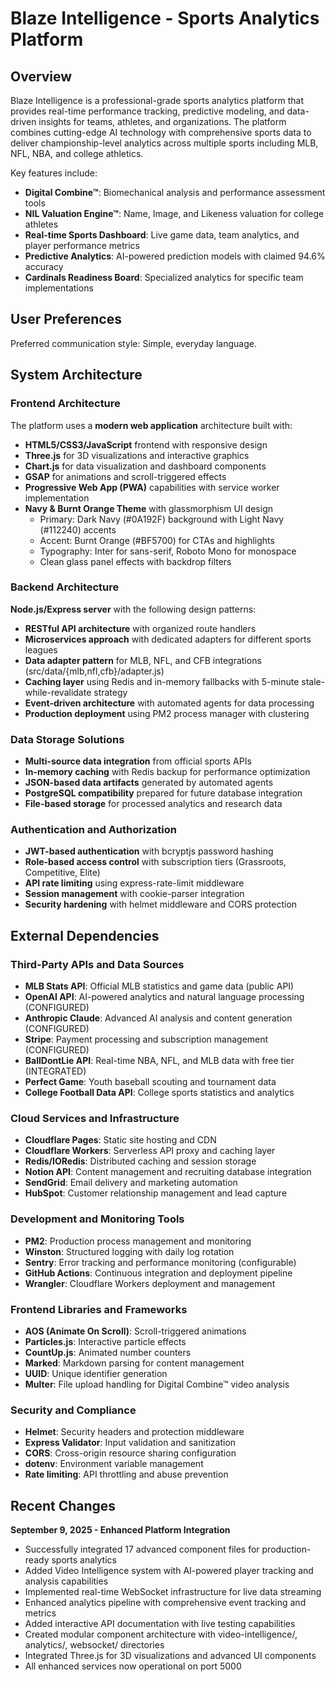 # Blaze Intelligence - Sports Analytics Platform

## Overview

Blaze Intelligence is a professional-grade sports analytics platform that provides real-time performance tracking, predictive modeling, and data-driven insights for teams, athletes, and organizations. The platform combines cutting-edge AI technology with comprehensive sports data to deliver championship-level analytics across multiple sports including MLB, NFL, NBA, and college athletics.

Key features include:
- **Digital Combine™**: Biomechanical analysis and performance assessment tools
- **NIL Valuation Engine™**: Name, Image, and Likeness valuation for college athletes
- **Real-time Sports Dashboard**: Live game data, team analytics, and player performance metrics
- **Predictive Analytics**: AI-powered prediction models with claimed 94.6% accuracy
- **Cardinals Readiness Board**: Specialized analytics for specific team implementations

## User Preferences

Preferred communication style: Simple, everyday language.

## System Architecture

### Frontend Architecture
The platform uses a **modern web application** architecture built with:
- **HTML5/CSS3/JavaScript** frontend with responsive design
- **Three.js** for 3D visualizations and interactive graphics
- **Chart.js** for data visualization and dashboard components
- **GSAP** for animations and scroll-triggered effects
- **Progressive Web App (PWA)** capabilities with service worker implementation
- **Navy & Burnt Orange Theme** with glassmorphism UI design
  - Primary: Dark Navy (#0A192F) background with Light Navy (#112240) accents
  - Accent: Burnt Orange (#BF5700) for CTAs and highlights
  - Typography: Inter for sans-serif, Roboto Mono for monospace
  - Clean glass panel effects with backdrop filters

### Backend Architecture
**Node.js/Express server** with the following design patterns:
- **RESTful API architecture** with organized route handlers
- **Microservices approach** with dedicated adapters for different sports leagues
- **Data adapter pattern** for MLB, NFL, and CFB integrations (src/data/{mlb,nfl,cfb}/adapter.js)
- **Caching layer** using Redis and in-memory fallbacks with 5-minute stale-while-revalidate strategy
- **Event-driven architecture** with automated agents for data processing
- **Production deployment** using PM2 process manager with clustering

### Data Storage Solutions
- **Multi-source data integration** from official sports APIs
- **In-memory caching** with Redis backup for performance optimization
- **JSON-based data artifacts** generated by automated agents
- **PostgreSQL compatibility** prepared for future database integration
- **File-based storage** for processed analytics and research data

### Authentication and Authorization
- **JWT-based authentication** with bcryptjs password hashing
- **Role-based access control** with subscription tiers (Grassroots, Competitive, Elite)
- **API rate limiting** using express-rate-limit middleware
- **Session management** with cookie-parser integration
- **Security hardening** with helmet middleware and CORS protection

## External Dependencies

### Third-Party APIs and Data Sources
- **MLB Stats API**: Official MLB statistics and game data (public API)
- **OpenAI API**: AI-powered analytics and natural language processing (CONFIGURED)
- **Anthropic Claude**: Advanced AI analysis and content generation (CONFIGURED)
- **Stripe**: Payment processing and subscription management (CONFIGURED)
- **BallDontLie API**: Real-time NBA, NFL, and MLB data with free tier (INTEGRATED)
- **Perfect Game**: Youth baseball scouting and tournament data
- **College Football Data API**: College sports statistics and analytics

### Cloud Services and Infrastructure
- **Cloudflare Pages**: Static site hosting and CDN
- **Cloudflare Workers**: Serverless API proxy and caching layer
- **Redis/IORedis**: Distributed caching and session storage
- **Notion API**: Content management and recruiting database integration
- **SendGrid**: Email delivery and marketing automation
- **HubSpot**: Customer relationship management and lead capture

### Development and Monitoring Tools
- **PM2**: Production process management and monitoring
- **Winston**: Structured logging with daily log rotation
- **Sentry**: Error tracking and performance monitoring (configurable)
- **GitHub Actions**: Continuous integration and deployment pipeline
- **Wrangler**: Cloudflare Workers deployment and management

### Frontend Libraries and Frameworks
- **AOS (Animate On Scroll)**: Scroll-triggered animations
- **Particles.js**: Interactive particle effects
- **CountUp.js**: Animated number counters
- **Marked**: Markdown parsing for content management
- **UUID**: Unique identifier generation
- **Multer**: File upload handling for Digital Combine™ video analysis

### Security and Compliance
- **Helmet**: Security headers and protection middleware
- **Express Validator**: Input validation and sanitization
- **CORS**: Cross-origin resource sharing configuration
- **dotenv**: Environment variable management
- **Rate limiting**: API throttling and abuse prevention

## Recent Changes

**September 9, 2025 - Enhanced Platform Integration**
- Successfully integrated 17 advanced component files for production-ready sports analytics
- Added Video Intelligence system with AI-powered player tracking and analysis capabilities  
- Implemented real-time WebSocket infrastructure for live data streaming
- Enhanced analytics pipeline with comprehensive event tracking and metrics
- Added interactive API documentation with live testing capabilities
- Created modular component architecture with video-intelligence/, analytics/, websocket/ directories
- Integrated Three.js for 3D visualizations and advanced UI components
- All enhanced services now operational on port 5000